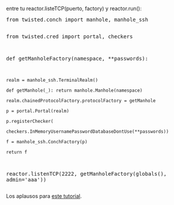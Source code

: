 <html><body><p>entre tu reactor.listeTCP(puerto, factory) y reactor.run():

</p><pre>from twisted.conch import manhole, manhole_ssh

from twisted.cred import portal, checkers 



def getManholeFactory(namespace, **passwords):

    realm = manhole_ssh.TerminalRealm()

    def getManhole(_): return manhole.Manhole(namespace)

    realm.chainedProtocolFactory.protocolFactory = getManhole

    p = portal.Portal(realm)

    p.registerChecker(

    checkers.InMemoryUsernamePasswordDatabaseDontUse(**passwords))

    f = manhole_ssh.ConchFactory(p)

    return f



reactor.listenTCP(2222, getManholeFactory(globals(), admin='aaa'))</pre>

Los aplausos para <a href="http://www.devshed.com/c/a/Python/SSH-with-Twisted/3/" target="_blank">este tutorial</a>.</body></html>